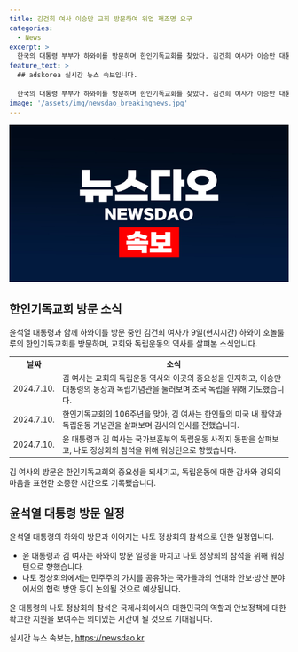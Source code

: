 ```yaml
---
title: 김건희 여사 이승만 교회 방문하여 위업 재조명 요구
categories:
  - News
excerpt: >
  한국의 대통령 부부가 하와이를 방문하며 한인기독교회를 찾았다. 김건희 여사가 이승만 대통령이 설립한 교회를 방문하고, 독립운동 역사를 청취했으며, 국가보훈부가 인정한 사적지 동판을 살펴보기도 했다. 이는 조국사랑과 독립운동에 대한 존경을 나타내는 방문으로, 교회의 중요성과 교인들의 활약에 대한 감사도 표현했다. 또한, 이번 방문을 마치고 나토 정상회의에 참석하기 위해 워싱턴으로 향했다. 이번 윤석열 대통령의 나토 정상회의 참석은 북한과 러시아에 강한 메시지를 발신하는 등 국제적 주목을 받을 것으로 전망된다.
feature_text: >
  ## adskorea 실시간 뉴스 속보입니다.

  한국의 대통령 부부가 하와이를 방문하며 한인기독교회를 찾았다. 김건희 여사가 이승만 대통령이 설립한 교회를 방문하고, 독립운동 역사를 청취했으며, 국가보훈부가 인정한 사적지 동판을 살펴보기도 했다. 이는 조국사랑과 독립운동에 대한 존경을 나타내는 방문으로, 교회의 중요성과 교인들의 활약에 대한 감사도 표현했다. 또한, 이번 방문을 마치고 나토 정상회의에 참석하기 위해 워싱턴으로 향했다. 이번 윤석열 대통령의 나토 정상회의 참석은 북한과 러시아에 강한 메시지를 발신하는 등 국제적 주목을 받을 것으로 전망된다.
image: '/assets/img/newsdao_breakingnews.jpg'
---
```


<p><img src="/assets/img/newsdao_breakingnews.jpg" alt="adskorea 속보" /></p>

<h2 data-ke-size="size26">한인기독교회 방문 소식</h2>

<p data-ke-size="size16">윤석열 대통령과 함께 하와이를 방문 중인 김건희 여사가 9일(현지시간) 하와이 호놀룰루의 한인기독교회를 방문하며, 교회와 독립운동의 역사를 살펴본 소식입니다.</p>

<table>
  <tbody>
    <tr>
      <td style="text-align: center;"><b>날짜</b></td>
      <td style="text-align: center;"><b>소식</b></td>
    </tr>
    <tr>
      <td style="text-align: center;">2024.7.10.</td>
      <td>김 여사는 교회의 독립운동 역사와 이곳의 중요성을 인지하고, 이승만 대통령의 동상과 독립기념관을 둘러보며 조국 독립을 위해 기도했습니다.</td>
    </tr>
    <tr>
      <td style="text-align: center;">2024.7.10.</td>
      <td>한인기독교회의 106주년을 맞아, 김 여사는 한인들의 미국 내 활약과 독립운동 기념관을 살펴보며 감사의 인사를 전했습니다.</td>
    </tr>
    <tr>
      <td style="text-align: center;">2024.7.10.</td>
      <td>윤 대통령과 김 여사는 국가보훈부의 독립운동 사적지 동판을 살펴보고, 나토 정상회의 참석을 위해 워싱턴으로 향했습니다.</td>
    </tr>
  </tbody>
</table>

<p data-ke-size="size16">김 여사의 방문은 한인기독교회의 중요성을 되새기고, 독립운동에 대한 감사와 경의의 마음을 표현한 소중한 시간으로 기록됐습니다.</p>

<h2 data-ke-size="size26">윤석열 대통령 방문 일정</h2>

<p data-ke-size="size16">윤석열 대통령의 하와이 방문과 이어지는 나토 정상회의 참석으로 인한 일정입니다.</p>

<ul>
  <li>윤 대통령과 김 여사는 하와이 방문 일정을 마치고 나토 정상회의 참석을 위해 워싱턴으로 향했습니다.</li>
  <li>나토 정상회의에서는 민주주의 가치를 공유하는 국가들과의 연대와 안보·방산 분야에서의 협력 방안 등이 논의될 것으로 예상됩니다.</li>
</ul>

<p data-ke-size="size16">윤 대통령의 나토 정상회의 참석은 국제사회에서의 대한민국의 역할과 안보정책에 대한 확고한 지원을 보여주는 의미있는 시간이 될 것으로 기대됩니다.</p>
실시간 뉴스 속보는, <a href="https://newsdao.kr" rel="dofollow">https://newsdao.kr</a>


